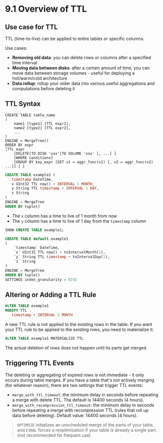 # 9.1 Overview of TTL

## Use case for TTL
TTL (time-to-live) can be applied to entire tables or specific columns.

Use cases:
- **Removing old data**: you can delete rows or columns after a specified time interval
- **Moving data between disks**: after a certain amount of time, you can move data between storage 
  volumes - useful for deploying a hot/warm/cold architecture
- **Data rollup**: rollup your older data into various useful aggregations and computations before deleting it

## TTL Syntax 
```
CREATE TABLE table_name
(
    name1 [type1] [TTL expr1],
    name2 [type2] [TTL expr2],
    ...
) 
ENGINE = MergeTree()
ORDER BY expr
[TTL expr
    [DELETE|TO DISK 'xxx'|TO VOLUME 'xxx' [, ...] ]
    [WHERE conditions]
    [GROUP BY key_expr [SET v1 = aggr_func(v1) [, v2 = aggr_func(v2) ...]] ] ]
```
```sql
CREATE TABLE example1 (
   timestamp DateTime,
   x UInt32 TTL now() + INTERVAL 1 MONTH,
   y String TTL timestamp + INTERVAL 1 DAY,
   z String
)
ENGINE = MergeTree
ORDER BY tuple()
```
- The `x` column has a time to live of 1 month from now
- The `y` column has a time to live of 1 day from the `timestamp` column

```sql
SHOW CREATE TABLE example1;

CREATE TABLE default.example1
(
    `timestamp` DateTime,
    `x` UInt32 TTL now() + toIntervalMonth(1),
    `y` String TTL timestamp + toIntervalDay(1),
    `z` String
)
ENGINE = MergeTree
ORDER BY tuple()
SETTINGS index_granularity = 8192 
```

## Altering or Adding a TTL Rule
```sql
ALTER TABLE example1 
MODIFY TTL
   timestamp + INTERVAL 2 MONTH
```

A new TTL rule is not applied to the existing rows in the table. 
If you want your TTL rule to be applied to the existing rows, you need to materialize it.
```sql
ALTER TABLE example1 MATERIALIZE TTL
```

The actual deletion of rows does not happen until its parts get merged.

## Triggering TTL Events
The deleting or aggregating of expired rows is not immediate - it only occurs during table merges. 
If you have a table that's not actively merging (for whatever reason), there are two settings that trigger TTL events:
- `merge_with_ttl_timeout`: the minimum delay in seconds before repeating a merge with delete TTL. 
  The default is 14400 seconds (4 hours).
- `merge_with_recompression_ttl_timeout`: the minimum delay in seconds before repeating a merge with 
  recompression TTL (rules that roll up data before deleting). Default value: 14400 seconds (4 hours).

> `OPTIMIZE` initializes an unscheduled merge of the parts of your table, 
> and `FINAL` forces a reoptimization if your table is already a single part. 
> (not recommended for frequent use)